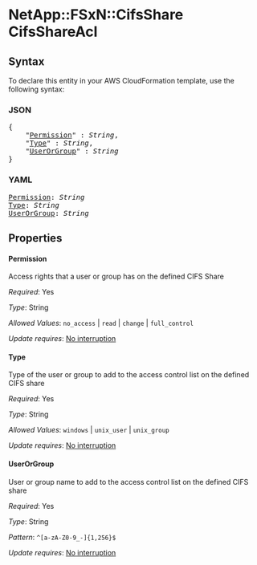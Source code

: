 # NetApp::FSxN::CifsShare CifsShareAcl

## Syntax

To declare this entity in your AWS CloudFormation template, use the following syntax:

### JSON

<pre>
{
    "<a href="#permission" title="Permission">Permission</a>" : <i>String</i>,
    "<a href="#type" title="Type">Type</a>" : <i>String</i>,
    "<a href="#userorgroup" title="UserOrGroup">UserOrGroup</a>" : <i>String</i>
}
</pre>

### YAML

<pre>
<a href="#permission" title="Permission">Permission</a>: <i>String</i>
<a href="#type" title="Type">Type</a>: <i>String</i>
<a href="#userorgroup" title="UserOrGroup">UserOrGroup</a>: <i>String</i>
</pre>

## Properties

#### Permission

Access rights that a user or group has on the defined CIFS Share

_Required_: Yes

_Type_: String

_Allowed Values_: <code>no_access</code> | <code>read</code> | <code>change</code> | <code>full_control</code>

_Update requires_: [No interruption](https://docs.aws.amazon.com/AWSCloudFormation/latest/UserGuide/using-cfn-updating-stacks-update-behaviors.html#update-no-interrupt)

#### Type

Type of the user or group to add to the access control list on the defined CIFS share

_Required_: Yes

_Type_: String

_Allowed Values_: <code>windows</code> | <code>unix_user</code> | <code>unix_group</code>

_Update requires_: [No interruption](https://docs.aws.amazon.com/AWSCloudFormation/latest/UserGuide/using-cfn-updating-stacks-update-behaviors.html#update-no-interrupt)

#### UserOrGroup

User or group name to add to the access control list on the defined CIFS share

_Required_: Yes

_Type_: String

_Pattern_: <code>^[a-zA-Z0-9_-]{1,256}$</code>

_Update requires_: [No interruption](https://docs.aws.amazon.com/AWSCloudFormation/latest/UserGuide/using-cfn-updating-stacks-update-behaviors.html#update-no-interrupt)

